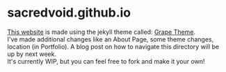 # sacredvoid.github.io

[This website](https://sacredvoid.github.io) is made using the jekyll theme called: [Grape Theme](https://github.com/naye0ng/Grape-Theme). \
I've made additional changes like an About Page, some theme changes, location (in Portfolio). A blog post on how to navigate this directory will be up by next week. \
It's currently WIP, but you can feel free to fork and make it your own!
